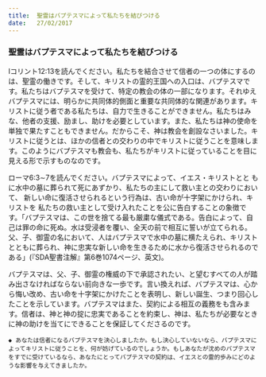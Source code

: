 ```yaml
---
title:  聖霊はバプテスマによって私たちを結びつける
date:   27/02/2017
---
```


### 聖霊はバプテスマによって私たちを結びつける

Iコリント12:13を読んでください。私たちを結合させて信者の一つの体にするのは、聖霊の働きです。そして、キリストの霊的王国への入口は、バプテスマです。私たちはバプテスマを受けて、特定の教会の体の一部になります。それゆえバプテスマには、明らかに共同体的側面と重要な共同体的な関連があります。キリストに従う者である私たちは、自力で生きることができません。私たちはみな、他者の支援、励まし、助けを必要としています。また、私たちは神の使命を単独で果たすこともできません。だからこそ、神は教会を創設なさいました。キリストに従うとは、ほかの信者との交わりの中でキリストに従うことを意味します。このようにバプテスマも教会も、私たちがキリストに従っていることを目に見える形で示すものなのです。

ローマ6:3∼7を読んでください。バプテスマによって、イエス・キリストとと
もに水中の墓に葬られて死にあずかり、私たちの主にして救い主との交わりにおいて、
新しい命に復活させられるという行為は、古い命が十字架にかけられ、キリストを
私たちの救い主として受け入れたことを公に告白することの象徴です。「バプテスマは、この世を捨てる最も厳粛な儀式である。告白によって、自己は罪の命に死ぬ。水は受浸者を覆い、全天の前で相互に誓いが立てられる。父、子、御霊の名において、人はバプテスマで水中の墓に横たえられ、キリストとともに葬られ、神に忠実な新しい命を生きるために水から復活させられるのである」(『SDA聖書注解』第6巻1074ページ、英文)。

バプテスマは、父、子、御霊の権威の下で承認されたい、と望むすべての人が踏み出さなければならない前向きな一歩です。言い換えれば、バプテスマは、心から悔い改め、古い命を十字架にかけたことを表明し、新しい誕生、つまり回心したことを示しています。バプテスマはまた、契約による相互の義務をも含みます。信者は、神と神の掟に忠実であることを約束し、神は、私たちが必要なときに神の助けを当てにできることを保証してくださるのです。

`◆ あなたは信者になるバプテスマを決心しましたか。もし決心していないなら、バプテスマによってキリストに従うことを、何が妨げているのでしょうか。もしあなたが沈めのバプテスマをすでに受けているなら、あなたにとってバプテスマの契約は、イエスとの霊的歩みにどのような影響を与えてきましたか。`
